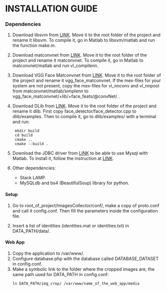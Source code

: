 
INSTALLATION GUIDE
=============

### Dependencies

1. Download libsvm from [LINK](https://www.csie.ntu.edu.tw/~cjlin/libsvm/#download). 
   Move it to the root folder of the project and rename it libsvm.
   To compile it, go in Matlab to libsvm/matlab and run the function make.m.

2. Download matconvnet from [LINK](http://www.vlfeat.org/matconvnet/).
   Move it to the root folder of the project and rename it matconvnet.
   To compile it, go in Matlab to matconvnet/matlab and run vl_compilenn.
   
3. Download VGG Face Matconvnet from [LINK](http://www.robots.ox.ac.uk/~vgg/software/vgg_face/).
   Move it to the root folder of the project and rename it vgg_face_matconvnet.
   If the mex-files for your system are not present, copy the mex-files for vl_nnconv and vl_nnpool from matconvnet/matlab/simplenn to vgg_face_matconvnet/+lib/+face_feats/@convNet/ .
   
4. Download DLib from [LINK](http://dlib.net/).
   Move it to the root folder of the project and rename it dlib.
   First copy face_detector/face_detector.cpp to dlib/examples. Then to compile it, go to dlib/examples/ with a terminal and run:
   ```
    mkdir build
    cd build
    cmake ..
    cmake --build .
    ```
    
5. Download the JDBC driver from [LINK](http://dev.mysql.com/downloads/connector/j/) to be able to use Mysql with Matlab.
   To install it, follow the instruction at [LINK](http://it.mathworks.com/products/database/driver-installation.html).
   
6. Other dependencies:
   - Stack LAMP.
   - MySQLdb and bs4 (BeautifulSoup) library for python.
   
   
#### Setup

1. Go to root_of_project/ImagesCollector/conf/, make a copy of proto.conf and call it config.conf.
Then fill the parameters inside the configuration file.

2. Insert a list of identities (identities.mat or identities.txt) in DATA_PATH/data/.


#### Web App

1. Copy the application to /var/www/.
2. Configure database.php with the database called DATABASE_DATASET in config.conf.
3. Make a symbolic link to the folder where the cropped images are, the same path used for DATA_PATH in config.conf:
    ```
    ln DATA_PATH/img_crop/ /var/www/name_of_the_web_app/media
    ```
